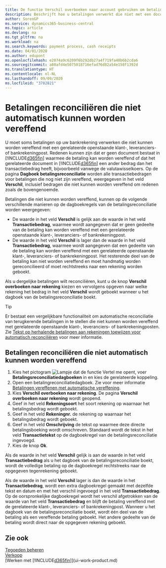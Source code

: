 ```yaml
---
title: De functie Verschil overboeken naar account gebruiken om betalingen te reconciliëren | Microsoft Docs
description: Beschrijft hoe u betalingen verwerkt die niet met een document kunnen worden vereffend, bijvoorbeeld wanneer een wisselkoers ertoe leidt dat bedragen verschillen.
author: SorenGP
ms.service: dynamics365-business-central
ms.topic: article
ms.devlang: na
ms.tgt_pltfrm: na
ms.workload: na
ms.search.keywords: payment process, cash receipts
ms.date: 04/01/2020
ms.author: edupont
ms.openlocfilehash: e2074a9c6209f6b292db27a4f719fa40b6b2cda6
ms.sourcegitcommit: a80afd4e5075018716efad76d82a54e158f1392d
ms.translationtype: HT
ms.contentlocale: nl-NL
ms.lasthandoff: 09/09/2020
ms.locfileid: "3782821"
---
```

# <a name="reconcile-payments-that-cannot-be-applied-automatically"></a>Betalingen reconciliëren die niet automatisch kunnen worden vereffend
U moet soms betalingen op uw bankrekening verwerken die niet kunnen worden vereffend met een gerelateerde openstaande klant-, leveranciers- of bankrekeningpost. Redenen kunnen zijn dat er geen document bestaat in [!INCLUDE[d365fin](includes/d365fin_md.md)] waarmee de betaling kan worden vereffend of dat het gerelateerde document in [!INCLUDE[d365fin](includes/d365fin_md.md)] een ander bedrag dan het transactiebedrag heeft, bijvoorbeeld vanwege de valutawisselkoers. Op de pagina **Dagboek betalingsreconciliatie** worden alle transactiebedragen voor betalingen die nog niet zijn vereffend, weergegeven in het veld **Verschil**, inclusief bedragen die niet kunnen worden vereffend om redenen zoals de bovengenoemde.

Betalingen die niet kunnen worden vereffend, kunnen op de volgende verschillende manieren op de dagboekregels van de betalingsreconciliatie worden weergegeven:

* De waarde in het veld **Verschil** is gelijk aan de waarde in het veld **Transactiebedrag**, waarmee wordt aangegeven dat er geen gedeelte van de betaling kan worden vereffend met een gerelateerde openstaande klant-, leveranciers- of bankrekeningpost.
* De waarde in het veld **Verschil** is lager dan de waarde in het veld **Transactiebedrag**, waarmee wordt aangegeven dat een gedeelte van de betaling kan worden vereffend met een gerelateerde openstaande klant-, leveranciers- of bankrekeningpost. Het resterende deel van de betaling kan niet worden vereffend en moet handmatig worden gereconcilieerd of moet rechtstreeks naar een rekening worden geboekt.

Als u dergelijke betalingen wilt reconciliëren, kunt u de knop **Verschil overboeken naar rekening** kiezen en vervolgens opgeven naar welke rekening het bedrag in het veld **Verschil** wordt geboekt wanneer u het dagboek van de betalingsreconciliatie boekt.

> [!TIP]  
>   Er bestaat een vergelijkbare functionaliteit om automatische reconciliatie van terugkerende betalingen in te stellen die niet kunnen worden vereffend met gerelateerde openstaande klant-, leveranciers- of bankrekeningposten. Zie [Tekst op herhalende betalingen aan rekeningen toewijzen voor automatisch reconciliëren](receivables-how-map-text-recurring-payments-accounts-auto-reconcilliation.md) voor meer informatie.

## <a name="to-reconcile-payments-that-cannot-be-applied-automatically"></a>Betalingen reconciliëren die niet automatisch kunnen worden vereffend
1. Kies het pictogram ![Lampje dat de functie Vertel me opent](media/ui-search/search_small.png "Vertel me wat u wilt doen"), voer **Betalingsreconciliatiedagboeken** in en kies de gerelateerde koppeling.
2. Open een betalingreconciliatiedagboek. Zie voor meer informatie [Betalingen vereffenen met automatische vereffening](receivables-how-reconcile-payments-auto-application.md).
3. Kies **Verschil overboeken naar rekening**. De pagina **Verschil overboeken naar rekening** wordt geopend.
4. Geef in het veld **Rekeningsoort** het soort rekening op waarnaar het betalingsbedrag wordt geboekt.
5. Geef in het veld **Rekeningnr.** de rekening op waarnaar het betalingsbedrag wordt geboekt.
6. Geef in het veld **Omschrijving** de tekst op waarmee deze directe betalingsboeking wordt omschreven. Standaard wordt de tekst in het veld **Transactietekst** op de dagboekregel van de betalingsreconciliatie ingevoegd.
7. Kies de knop **Ok**.

Als de waarde in het veld **Verschil** gelijk is aan de waarde in het veld **Transactiebedrag** als u het dagboek van de betalingsreconciliatie boekt, wordt de volledige betaling op de dagboekregel rechtstreeks naar de opgegeven tegenrekening geboekt.

Als de waarde in het veld **Verschil** lager is dan de waarde in het **Transactiebedrag**, wordt een extra dagboekregel gemaakt met dezelfde tekst en datum en met het verschil ingevoegd in het veld **Transactiebedrag**. Op de oorspronkelijke dagboekregel wordt het verschil afgetrokken van de waarde van het veld **Transactiebedrag** en blijft de betaling vereffend met de gerelateerde klant-, leveranciers- of bankrekeningpost. Wanneer u het dagboek van de betalingsreconciliatie boekt, wordt één deel van de betaling als een vereffende betaling geboekt. Het andere gedeelte van de betaling wordt direct naar de opgegeven rekening geboekt.

## <a name="see-also"></a>Zie ook
[Tegoeden beheren](receivables-manage-receivables.md)  
[Verkoop](sales-manage-sales.md)  
[Werken met [!INCLUDE[d365fin](includes/d365fin_md.md)]](ui-work-product.md)
